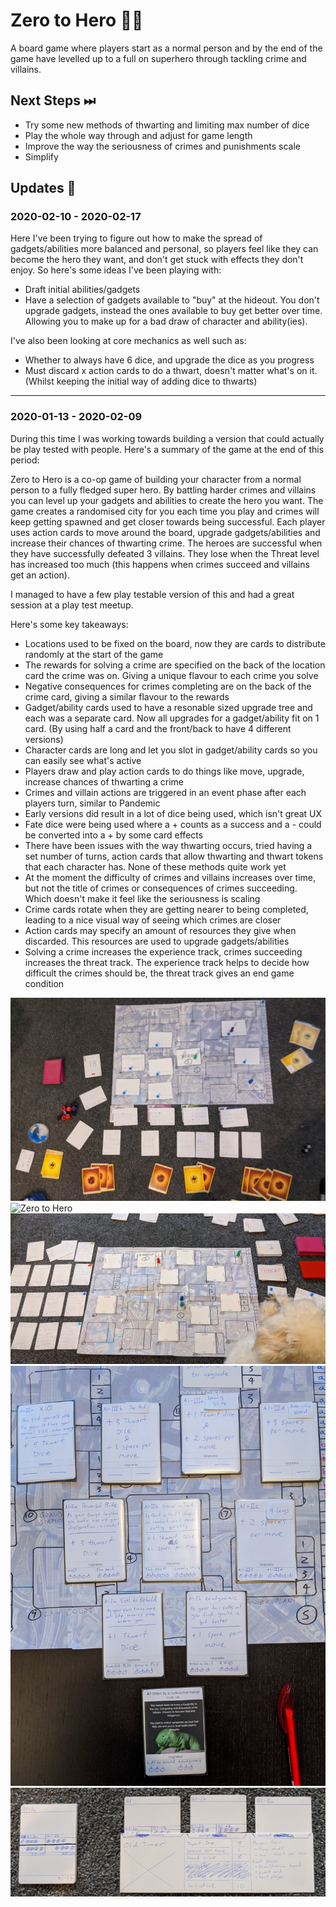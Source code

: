 # Zero to Hero 🦸‍♂️

A board game where players start as a normal person and by the end of the game have levelled up to a full on superhero through tackling crime and villains.

## Next Steps ⏭

- Try some new methods of thwarting and limiting max number of dice
- Play the whole way through and adjust for game length
- Improve the way the seriousness of crimes and punishments scale
- Simplify

## Updates 🔼

### 2020-02-10 - 2020-02-17

Here I've been trying to figure out how to make the spread of gadgets/abilities more balanced and personal, so players feel like they can become the hero they want, and don't get stuck with effects they don't enjoy. So here's some ideas I've been playing with:

- Draft initial abilities/gadgets
- Have a selection of gadgets available to "buy" at the hideout. You don't upgrade gadgets, instead the ones available to buy get better over time. Allowing you to make up for a bad draw of character and ability(ies).

I've also been looking at core mechanics as well such as:

- Whether to always have 6 dice, and upgrade the dice as you progress
- Must discard x action cards to do a thwart, doesn't matter what's on it. (Whilst keeping the initial way of adding dice to thwarts)

---

### 2020-01-13 - 2020-02-09

During this time I was working towards building a version that could actually be play tested with people. Here's a summary of the game at the end of this period:

Zero to Hero is a co-op game of building your character from a normal person to a fully fledged super hero. By battling harder crimes and villains you can level up your gadgets and abilities to create the hero you want. The game creates a randomised city for you each time you play and crimes will keep getting spawned and get closer towards being successful. Each player uses action cards to move around the board, upgrade gadgets/abilities and increase their chances of thwarting crime. The heroes are successful when they have successfully defeated 3 villains. They lose when the Threat level has increased too much (this happens when crimes succeed and villains get an action).

I managed to have a few play testable version of this and had a great session at a play test meetup.

Here's some key takeaways:

- Locations used to be fixed on the board, now they are cards to distribute randomly at the start of the game
- The rewards for solving a crime are specified on the back of the location card the crime was on. Giving a unique flavour to each crime you solve
- Negative consequences for crimes completing are on the back of the crime card, giving a similar flavour to the rewards
- Gadget/ability cards used to have a resonable sized upgrade tree and each was a separate card. Now all upgrades for a gadget/ability fit on 1 card. (By using half a card and the front/back to have 4 different versions)
- Character cards are long and let you slot in gadget/ability cards so you can easily see what's active
- Players draw and play action cards to do things like move, upgrade, increase chances of thwarting a crime
- Crimes and villain actions are triggered in an event phase after each players turn, similar to Pandemic
- Early versions did result in a lot of dice being used, which isn't great UX
- Fate dice were being used where a + counts as a success and a - could be converted into a + by some card effects
- There have been issues with the way thwarting occurs, tried having a set number of turns, action cards that allow thwarting and thwart tokens that each character has. None of these methods quite work yet
- At the moment the difficulty of crimes and villains increases over time, but not the title of crimes or consequences of crimes succeeding. Which doesn't make it feel like the seriousness is scaling
- Crime cards rotate when they are getting nearer to being completed, leading to a nice visual way of seeing which crimes are closer
- Action cards may specify an amount of resources they give when discarded. This resources are used to upgrade gadgets/abilities
- Solving a crime increases the experience track, crimes succeeding increases the threat track. The experience track helps to decide how difficult the crimes should be, the threat track gives an end game condition

![Zero to Hero](../assets/zero-to-hero-001.jpg)
![Zero to Hero](../assets/zero-to-hero-002.jpg)
![Zero to Hero](../assets/zero-to-hero-003.jpg)
![Zero to Hero](../assets/zero-to-hero-004.jpg)
![Zero to Hero](../assets/zero-to-hero-005.jpg)
